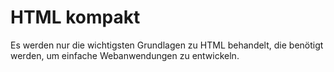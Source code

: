 # HTML kompakt

Es werden nur die wichtigsten Grundlagen zu HTML behandelt, die benötigt werden,
um einfache Webanwendungen zu entwickeln.
